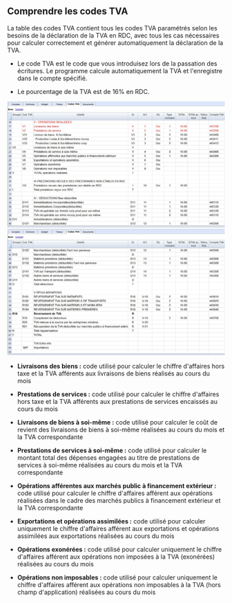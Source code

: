 ## Comprendre les codes TVA


La table des codes TVA contient tous les codes TVA paramétrés selon les besoins de la déclaration de la TVA en RDC, avec tous les cas nécessaires pour calculer correctement et générer automatiquement la déclaration de la TVA.

- Le code TVA est le code que vous introduisez lors de la passation des écritures. Le programme calcule automatiquement la TVA et l'enregistre dans le compte spécifié.

- Le pourcentage de la TVA est de 16% en RDC.

![codes TVA](images/vat_codes1.jpg)
![codes TVA](images/vat_codes2.jpg)

- **Livraisons des biens :** code utilisé pour calculer le chiffre d'affaires hors taxe et la TVA afférents aux livraisons de biens réalisés au cours du mois

- **Prestations de services :** code utilisé pour calculer le chiffre d'affaires hors taxe et la TVA afférents aux prestations de services encaissés au cours du mois

- **Livraisons de biens à soi-même :** code utilisé pour calculer le coût de revient des livraisons de biens à soi-même réalisées au cours du mois et la TVA correspondante

- **Prestations de services à soi-même :** code utilisé pour calculer le montant total des dépenses engagées au titre de prestations de services à soi-même réalisées au cours du mois et la TVA correspondante

- **Opérations afférentes aux marchés public à financement extérieur :** code utilisé pour calculer le chiffre d'affaires afférent aux opérations réalisées dans le cadre des marchés publics à financement extérieur et la TVA correspondante

- **Exportations et opérations assimilées :** code utilisé pour calculer uniquement le chiffre d'affaires afférent aux exportations et opérations assimilées aux exportations réalisées au cours du mois

- **Opérations exonérées :** code utilisé pour calculer uniquement le chiffre d'affaires afférent aux opérations non imposées à la TVA (exonérées) réalisées au cours du mois

- **Opérations non imposables :** code utilisé pour calculer uniquement le chiffre d'affaires afférent aux opérations non imposables à la TVA (hors champ d'application) réalisées au cours du mois




